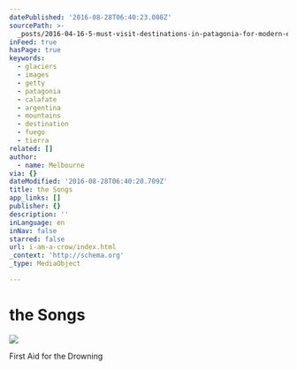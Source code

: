 ```yaml
---
datePublished: '2016-08-28T06:40:23.008Z'
sourcePath: >-
  _posts/2016-04-16-5-must-visit-destinations-in-patagonia-for-modern-explorers.md
inFeed: true
hasPage: true
keywords:
  - glaciers
  - images
  - getty
  - patagonia
  - calafate
  - argentina
  - mountains
  - destination
  - fuego
  - tierra
related: []
author:
  - name: Melbourne
via: {}
dateModified: '2016-08-28T06:40:20.709Z'
title: the Songs
app_links: []
publisher: {}
description: ''
inLanguage: en
inNav: false
starred: false
url: i-am-a-crow/index.html
_context: 'http://schema.org'
_type: MediaObject

---
```

# the Songs
![](https://the-grid-user-content.s3-us-west-2.amazonaws.com/afd63623-f15f-4513-a0fd-12b0b9c989d5.jpg)

First Aid for the Drowning